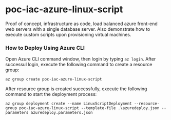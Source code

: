 # poc-iac-azure-linux-script
Proof of concept, infrastructure as code, load balanced azure front-end web servers with a single database server. Also demonstrate how to execute custom scripts upon provisioning virtual machines.
### How to Deploy Using Azure CLI
Open Azure CLI command window, then login by typing `az login`. After successul login, execute the following command to create a resource group:

```
az group create poc-iac-azure-linux-script
```

After resource group is created successfully, execute the following command to start the deployment process:

```
az group deployment create --name LinuxScriptDeployment --resource-group poc-iac-azure-linux-script --template-file .\azuredeploy.json --parameters azuredeploy.parameters.json
```
